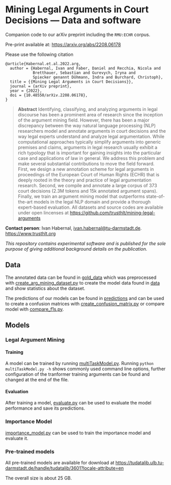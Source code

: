 # Mining Legal Arguments in Court Decisions &mdash; Data and software

Companion code to our arXiv preprint including the ``RMU:ECHR`` corpus.

Pre-print available at: https://arxiv.org/abs/2208.06178

Please use the following citation

```plain
@article{Habernal.et.al.2022.arg,
  author = {Habernal, Ivan and Faber, Daniel and Recchia, Nicola and
            Bretthauer, Sebastian and Gurevych, Iryna and
            Spiecker genannt Döhmann, Indra and Burchard, Christoph}, 
  title = {{Mining Legal Arguments in Court Decisions}},
  journal = {arXiv preprint},
  year = {2022},
  doi = {10.48550/arXiv.2208.06178},
}
```

> **Abstract** Identifying, classifying, and analyzing arguments in legal discourse has been a prominent area of research since the inception of the argument mining field. However, there has been a major discrepancy between the way natural language processing (NLP) researchers model and annotate arguments in court decisions and the way legal experts understand and analyze legal argumentation. While computational approaches typically simplify arguments into generic premises and claims, arguments in legal research usually exhibit a rich typology that is important for gaining insights into the particular case and applications of law in general. We address this problem and make several substantial contributions to move the field forward. First, we design a new annotation scheme for legal arguments in proceedings of the European Court of Human Rights (ECHR) that is deeply rooted in the theory and practice of legal argumentation research. Second, we compile and annotate a large corpus of 373 court decisions (2.3M tokens and 15k annotated argument spans). Finally, we train an argument mining model that outperforms state-of-the-art models in the legal NLP domain and provide a thorough expert-based evaluation. All datasets and source codes are available under open lincenses at https://github.com/trusthlt/mining-legal-arguments

**Contact person**: Ivan Habernal, ivan.habernal@tu-darmstadt.de. https://www.trusthlt.org

*This repository contains experimental software and is published for the sole purpose of giving additional background details on the publication.*


## Data

The annotated data can be found in [gold_data](gold_data) which was preprocessed with [create_arg_mining_dataset.py](create_arg_mining_dataset.py) to create the model data found in [data](data) and show statistics about the dataset.

The predictions of our models can be found in [predictions](predictions) and can be used to create a confusion matrices with [create_confusion_matrix.py](create_confusion_matrix.py) or compare model with [compare_f1s.py](compare_f1s.py).

## Models

### Legal Argument Mining

#### Training

A model can be trained by running [multiTaskModel.py](multiTaskModel.py). Running `python multiTaskModel.py -h` shows commonly used command line options, further configuration of the tranformer training arguments can be found and changed at the end of the file.

#### Evaluation

After training a model, [evaluate.py](evaluate.py) can be used to evaluate the model performance and save its predictions.

### Importance Model

[importance_model.py](importance_model.py) can be used to train the importance model and evaluate it.

### Pre-trained models

All pre-trained models are available for download at https://tudatalib.ulb.tu-darmstadt.de/handle/tudatalib/3601?locale-attribute=en

The overall size is about 25 GB.

